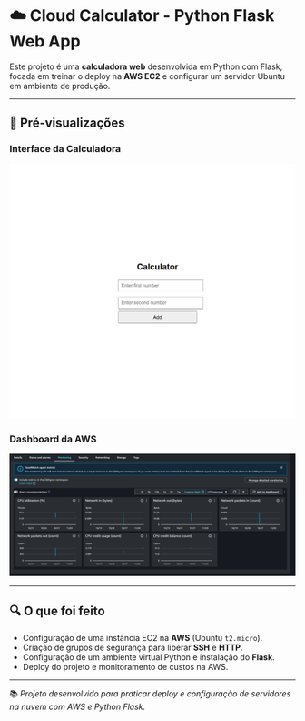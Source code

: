 # ☁️ Cloud Calculator - Python Flask Web App

Este projeto é uma **calculadora web** desenvolvida em Python com Flask, focada em treinar o deploy na **AWS EC2** e configurar um servidor Ubuntu em ambiente de produção.

---

## 📸 Pré-visualizações

### Interface da Calculadora
<div align="center">
  <img src="calculator.png" alt="Interface da Calculadora">
</div>

### Dashboard da AWS
<div align="center">
  <img src="awsshow.png" alt="Dashboard de Configuração na AWS">
</div>

---

## 🔍 O que foi feito

- Configuração de uma instância EC2 na **AWS** (Ubuntu `t2.micro`).
- Criação de grupos de segurança para liberar **SSH** e **HTTP**.
- Configuração de um ambiente virtual Python e instalação do **Flask**.
- Deploy do projeto e monitoramento de custos na AWS.

---

📚 *Projeto desenvolvido para praticar deploy e configuração de servidores na nuvem com AWS e Python Flask.*
